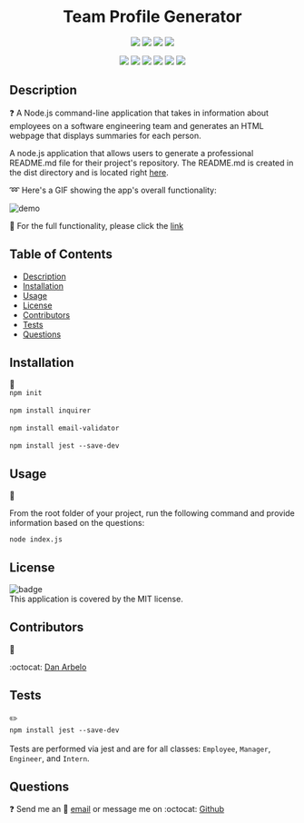   <h1 align="center">Team Profile Generator</h1>
  
  <p align="center">
    <img src="https://img.shields.io/github/repo-size/Govepitr/ProfessionalREADMEGenerator?style=plastic" />
    <img src="https://img.shields.io/github/languages/count/Govepitr/ProfessionalREADMEGenerator?style=plastic" />
    <img src="https://img.shields.io/github/languages/top/Govepitr/ProfessionalREADMEGenerator?style=plastic" />
    <img src="https://img.shields.io/github/last-commit/govepitr/ProfessionalREADMEGenerator?style=plastic" />
  </p>

  <p align="center">
    <img src="https://img.shields.io/badge/Javascript-yellow" />
    <img src="https://img.shields.io/badge/jQuery-orange" />
    <img src="https://img.shields.io/badge/-node.js-green" />
    <img src="https://img.shields.io/badge/-inquirer-purple" />
    <img src="https://img.shields.io/badge/-screencastify-red" />
    <img src="https://img.shields.io/badge/-json-orange"" />
  </p>
  
  ## Description
  ❓ A Node.js command-line application that takes in information about employees on a software engineering team and generates an HTML webpage that displays summaries for each person.
  
  A node.js application that allows users to generate a professional README.md file for their project's repository. The README.md is created in the dist directory and is located right [here](./dist/index.html).

  :loop: Here's a GIF showing the app's overall functionality:

  ![demo](./src/demo.gif)

  :movie_camera: For the full functionality, please click the [link](./src/Profile.webm)

  
  ## Table of Contents
  - [Description](#description)
  - [Installation](#installation)
  - [Usage](#usage)
  - [License](#license)
  - [Contributors](#contributors)
  - [Tests](#tests)
  - [Questions](#questions)

  ## Installation
  🚨<br /> `npm init`<br />  <br />`npm install inquirer`<br /> <br />`npm install email-validator`<br /> <br />`npm install jest --save-dev`

  ## Usage
  🚀 

  From the root folder of your project, run the following command and provide information based on the questions: 
  
  `node index.js`


  ## License
  ![badge](https://img.shields.io/badge/license-MIT-success)
  <br />
  This application is covered by the MIT license.


  ## Contributors
  👥<br />
  
  :octocat: [Dan Arbelo](https://github.com/govepitr)  
  

  ## Tests
  ✏️<br /> `npm install jest --save-dev`<br />   <br />Tests are performed via jest and are for all classes: `Employee`, `Manager`, `Engineer`, and `Intern`.


  ## Questions
  :question: Send me an 📜 [email](mailto:dan@arbelo.me) or message me on :octocat: [Github](https://github.com/govepitr)<br />
    
    

    
  
